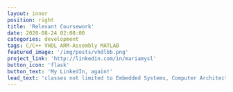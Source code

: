 ```yaml
---
layout: inner
position: right
title: 'Relevant Coursework'
date: 2020-08-24 02:08:00
categories: development
tags: C/C++ VHDL ARM-Assembly MATLAB
featured_image: '/img/posts/vhdlbb.png'
project_link: 'http://linkedin.com/in/mariamysl'
button_icon: 'flask'
button_text: 'My LinkedIn, again!'
lead_text: 'classes not limited to Embedded Systems, Computer Architecture, Data Structures, Digital Design, Signals.'
---
```

